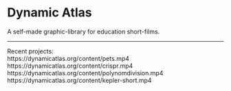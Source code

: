 # Dynamic Atlas
A self-made graphic-library for education short-films.

<hr>
Recent projects:<br>
https://dynamicatlas.org/content/pets.mp4<br>
https://dynamicatlas.org/content/crispr.mp4 <br>
https://dynamicatlas.org/content/polynomdivision.mp4 <br>
https://dynamicatlas.org/content/kepler-short.mp4
